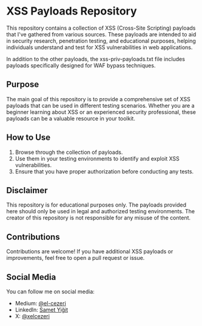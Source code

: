# XSS Payloads Repository

This repository contains a collection of XSS (Cross-Site Scripting) payloads that I've gathered from various sources. These payloads are intended to aid in security research, penetration testing, and educational purposes, helping individuals understand and test for XSS vulnerabilities in web applications.

In addition to the other payloads, the xss-priv-payloads.txt file includes payloads specifically designed for WAF bypass techniques.

## Purpose

The main goal of this repository is to provide a comprehensive set of XSS payloads that can be used in different testing scenarios. Whether you are a beginner learning about XSS or an experienced security professional, these payloads can be a valuable resource in your toolkit.

## How to Use

1. Browse through the collection of payloads.
2. Use them in your testing environments to identify and exploit XSS vulnerabilities.
3. Ensure that you have proper authorization before conducting any tests.

## Disclaimer

This repository is for educational purposes only. The payloads provided here should only be used in legal and authorized testing environments. The creator of this repository is not responsible for any misuse of the content.

## Contributions

Contributions are welcome! If you have additional XSS payloads or improvements, feel free to open a pull request or issue.

## Social Media

You can follow me on social media:
- Medium: [@el-cezeri](https://medium.com/@el-cezeri)
- LinkedIn: [Samet Yiğit](https://www.linkedin.com/in/yiqitsamet/)
- X: [@xelcezeri](https://x.com/xelcezeri)
